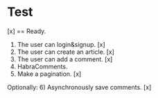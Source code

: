 # Test
[x] == Ready.

1) The user can login&signup. [x]
2) The user can create an article. [x]
3) The user can add a comment. [x]
4) HabraComments.
5) Make a pagination. [x] 

Optionally:
6) Asynchronously save comments. [x]